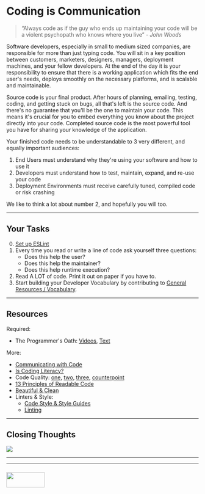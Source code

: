 # Coding is Communication

> “Always code as if the guy who ends up maintaining your code will be a violent psychopath who knows where you live” - _John Woods_

Software developers, especially in small to medium sized companies, are responsible for more than just typing code.  You will sit in a key position between customers, marketers, designers, managers, deployment machines, and your fellow developers.  At the end of the day it is your responsibility to ensure that there is a working application which fits the end user's needs, deploys smoothly on the necessary platforms, and is scalable and maintainable. 

Source code is your final product.  After hours of planning, emailing, testing, coding, and getting stuck on bugs, all that's left is the source code.  And there's no guarantee that you'll be the one to maintain your code.  This means it's crucial for you to embed everything you know about the project directly into your code. Completed source code is the most powerful tool you have for sharing your knowledge of the application. 

Your finished code needs to be understandable to 3 very different, and equally important audiences:
1. End Users must understand why they're using your software and how to use it
2. Developers must understand how to test, maintain, expand, and re-use your code
3. Deployment Environments must receive carefully tuned, compiled code or risk crashing

We like to think a lot about number 2, and hopefully you will too.

----

## Your Tasks

0. [Set up ESLint](https://eslint.org/docs/user-guide/getting-started)
1. Every time you read or write a line of code ask yourself three questions:
    * Does this help the user?
    * Does this help the maintainer?
    * Does this help runtime execution?
2. Read A LOT of code.  Print it out on paper if you have to.
3. Start building your Developer Vocabulary by contributing to [General Resources / Vocabulary](https://github.com/elewa-academy/General-Resources/wiki/Vocabulary).

---

## Resources

Required:
* The Programmer's Oath:  [Videos](https://www.youtube.com/watch?v=36NgPu9OyRM), [Text](https://blog.cleancoder.com/uncle-bob/2015/11/18/TheProgrammersOath.html)

More:
* [Communicating with Code](http://elewa.education/2018/01/25/carving-thoughts-code/)
* [Is Coding Literacy?](http://d-scholarship.pitt.edu/21695/1/24-33-1-PB.pdf)
* Code Quality: [one](https://xkcd.com/1513/), [two](https://xkcd.com/1695/), [three](https://m.xkcd.com/1833/), [counterpoint](http://xkcdisntfunny.blogspot.be/2015/04/xkcd-isnt-funny-1513-code-quality.html)
* [13 Principles of Readable Code](https://gist.github.com/peterhurford/3ad9f48071bd2665a8af)
* [Beautiful & Clean](https://hackernoon.com/how-to-make-your-code-clean-and-beautiful-5ff7aee03be6)
* Linters & Style:
  * [Code Style & Style Guides](https://codeburst.io/5-javascript-style-guides-including-airbnb-github-google-88cbc6b2b7aa)
  * [Linting](https://medium.com/@danielsternlicht/thoughts-about-javascript-linters-and-lint-driven-development-7c8f17e7e1a0)


---


## Closing Thoughts

![](http://i.imgur.com/J1svNp7.jpg)


___
___
### <a href="http://elewa.education/blog" target="_blank"><img src="https://user-images.githubusercontent.com/18554853/34921062-506450ae-f97d-11e7-875f-6feeb26ad72d.png" width="100" height="40"/></a>
